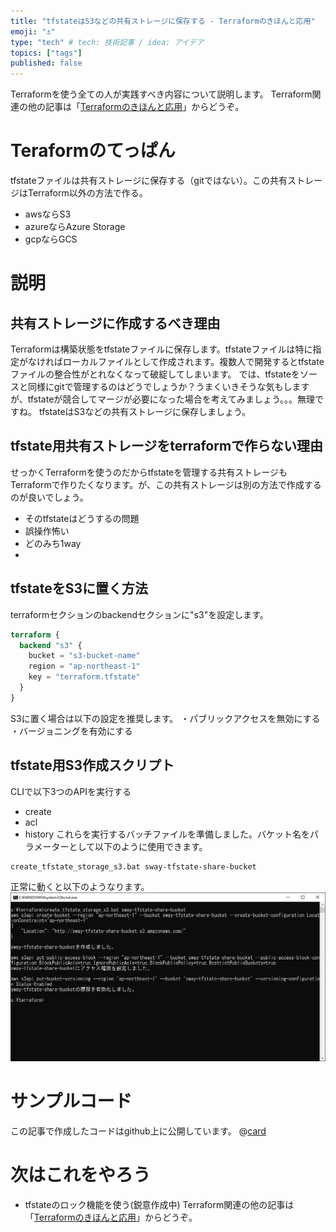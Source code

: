 ```yaml
---
title: "tfstateはS3などの共有ストレージに保存する - Terraformのきほんと応用"
emoji: "⚓"
type: "tech" # tech: 技術記事 / idea: アイデア
topics: ["tags"]
published: false
---
```

Terraformを使う全ての人が実践すべき内容について説明します。
Terraform関連の他の記事は「[Terraformのきほんと応用](https://zenn.dev/sway/articles/terraform_index_list)」からどうぞ。

# Teraformのてっぱん
tfstateファイルは共有ストレージに保存する（gitではない）。この共有ストレージはTerraform以外の方法で作る。
- awsならS3
- azureならAzure Storage
- gcpならGCS

# 説明

## 共有ストレージに作成するべき理由
Terraformは構築状態をtfstateファイルに保存します。tfstateファイルは特に指定がなければローカルファイルとして作成されます。複数人で開発するとtfstateファイルの整合性がとれなくなって破綻してしまいます。
では、tfstateをソースと同様にgitで管理するのはどうでしょうか？うまくいきそうな気もしますが、tfstateが競合してマージが必要になった場合を考えてみましょう。。。無理ですね。
tfstateはS3などの共有ストレージに保存しましょう。

## tfstate用共有ストレージをterraformで作らない理由
せっかくTerraformを使うのだからtfstateを管理する共有ストレージもTerraformで作りたくなります。が、この共有ストレージは別の方法で作成するのが良いでしょう。
- そのtfstateはどうするの問題
- 誤操作怖い
- どのみち1way
- 

## tfstateをS3に置く方法
terraformセクションのbackendセクションに"s3"を設定します。
```hcl:main.tf
terraform {
  backend "s3" {
    bucket = "s3-bucket-name"
    region = "ap-northeast-1"
    key = "terraform.tfstate"
  }
}
```
S3に置く場合は以下の設定を推奨します。
・パブリックアクセスを無効にする
・バージョニングを有効にする

## tfstate用S3作成スクリプト
CLIで以下3つのAPIを実行する
- create
- acl
- history
これらを実行するバッチファイルを準備しました。バケット名をパラメーターとして以下のように使用できます。
```cmd:
create_tfstate_storage_s3.bat sway-tfstate-share-bucket
```
正常に動くと以下のようなります。
![version error exsample](/images/terraform_staple_sharestate/terraform_staple_sharestate_desc_01.jpg)

# サンプルコード
この記事で作成したコードはgithub上に公開しています。
@[card](https://github.com/sway11466/zenn/tree/main/sample_codes/terraform_staple_sharestate)

# 次はこれをやろう
- tfstateのロック機能を使う(鋭意作成中)
Terraform関連の他の記事は「[Terraformのきほんと応用](https://zenn.dev/sway/articles/terraform_index_list)」からどうぞ。
